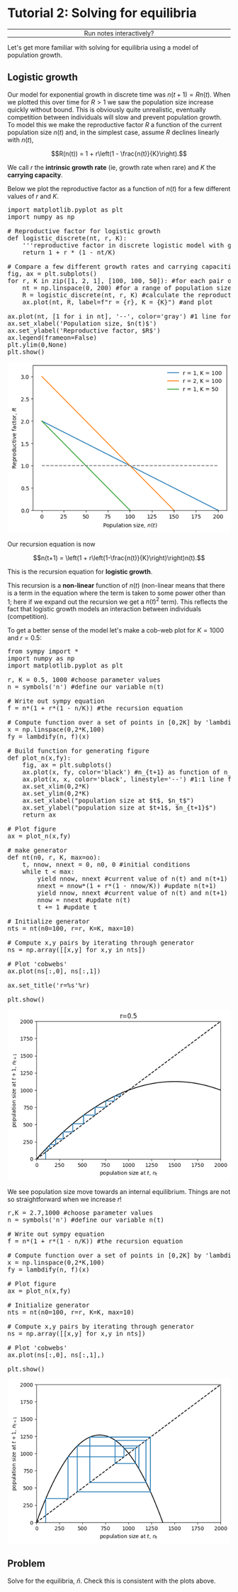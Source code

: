 <script type="text/x-thebe-config">
  {
      requestKernel: true,
      mountActivateWidget: true,
      mountStatusWidget: true,
      binderOptions: {
      repo: "mmosmond/executable-cells",
      ref: "main",
      },
  }
</script>
<script src="https://unpkg.com/thebe@latest/lib/index.js"></script>
<link rel="stylesheet" href="https://unpkg.com/thebe@latest/lib/thebe.css">

# Tutorial 2: Solving for equilibria

<hr style="margin-bottom: 0em;">
<center>
<div class="inrow">
	Run notes interactively?
	<div style="float: left;" class="thebe-activate"></div>
	<div class="thebe-status"></div>
</div>
</center>
<hr style="margin-top: 0em;">

Let's get more familiar with solving for equilibria using a model of population growth.

## Logistic growth

Our model for exponential growth in discrete time was $n(t+1) = R n(t)$. When we plotted this over time for $R>1$ we saw the population size increase quickly without bound. This is obviously quite unrealistic, eventually competition between individuals will slow and prevent population growth. To model this we make the reproductive factor $R$ a function of the current population size $n(t)$ and, in the simplest case, assume $R$ declines linearly with $n(t)$, 

$$R(n(t)) = 1 + r\left(1 - \frac{n(t)}{K}\right).$$

We call $r$ the **intrinsic growth rate** (ie, growth rate when rare) and $K$ the **carrying capacity**. 

Below we plot the reproductive factor as a function of $n(t)$ for a few different values of $r$ and $K$.


<pre data-executable="true" data-language="python">
import matplotlib.pyplot as plt
import numpy as np

# Reproductive factor for logistic growth
def logistic_discrete(nt, r, K):
    '''reproductive factor in discrete logistic model with growth rate r and carrying capacity k'''
    return 1 + r * (1 - nt/K) 

# Compare a few different growth rates and carrying capacities
fig, ax = plt.subplots()
for r, K in zip([1, 2, 1], [100, 100, 50]): #for each pair of r and K values
    nt = np.linspace(0, 200) #for a range of population sizes from 0 to 200
    R = logistic_discrete(nt, r, K) #calculate the reproductive factor
    ax.plot(nt, R, label=f"r = {r}, K = {K}") #and plot

ax.plot(nt, [1 for i in nt], '--', color='gray') #1 line for reference
ax.set_xlabel('Population size, $n(t)$')
ax.set_ylabel('Reproductive factor, $R$')
ax.legend(frameon=False)
plt.ylim(0,None)
plt.show()
</pre>


    
![png](tutorial-02_files/tutorial-02_2_0.png)
    


Our recursion equation is now

$$n(t+1) = \left(1 + r\left(1-\frac{n(t)}{K}\right)\right)n(t).$$

This is the recursion equation for **logistic growth**.

This recursion is a **non-linear** function of $n(t)$ (non-linear means that there is a term in the equation where the term is taken to some power other than 1; here if we expand out the recursion we get a $n(t)^2$ term). This reflects the fact that logistic growth models an interaction between individuals (competition).

To get a better sense of the model let's make a cob-web plot for $K=1000$ and $r=0.5$:


<pre data-executable="true" data-language="python">
from sympy import *
import numpy as np
import matplotlib.pyplot as plt

r, K = 0.5, 1000 #choose parameter values
n = symbols('n') #define our variable n(t)

# Write out sympy equation
f = n*(1 + r*(1 - n/K)) #the recursion equation

# Compute function over a set of points in [0,2K] by 'lambdifying' sympy equation
x = np.linspace(0,2*K,100)
fy = lambdify(n, f)(x)

# Build function for generating figure
def plot_n(x,fy):
    fig, ax = plt.subplots()
    ax.plot(x, fy, color='black') #n_{t+1} as function of n_t
    ax.plot(x, x, color='black', linestyle='--') #1:1 line for reference
    ax.set_xlim(0,2*K)
    ax.set_ylim(0,2*K)
    ax.set_xlabel("population size at $t$, $n_t$")
    ax.set_ylabel("population size at $t+1$, $n_{t+1}$")
    return ax

# Plot figure
ax = plot_n(x,fy)

# make generator
def nt(n0, r, K, max=oo):
    t, nnow, nnext = 0, n0, 0 #initial conditions
    while t < max:
        yield nnow, nnext #current value of n(t) and n(t+1)
        nnext = nnow*(1 + r*(1 - nnow/K)) #update n(t+1)
        yield nnow, nnext #current value of n(t) and n(t+1)
        nnow = nnext #update n(t)
        t += 1 #update t

# Initialize generator
nts = nt(n0=100, r=r, K=K, max=10)

# Compute x,y pairs by iterating through generator
ns = np.array([[x,y] for x,y in nts])

# Plot 'cobwebs'
ax.plot(ns[:,0], ns[:,1])

ax.set_title('r=%s'%r)
    
plt.show()
</pre>


    
![png](tutorial-02_files/tutorial-02_4_0.png)
    


We see population size move towards an internal equilibrium. Things are not so straightforward when we increase $r$!


<pre data-executable="true" data-language="python">
r,K = 2.7,1000 #choose parameter values
n = symbols('n') #define our variable n(t)

# Write out sympy equation
f = n*(1 + r*(1 - n/K)) #the recursion equation

# Compute function over a set of points in [0,2K] by 'lambdifying' sympy equation
x = np.linspace(0,2*K,100)
fy = lambdify(n, f)(x)

# Plot figure
ax = plot_n(x,fy)

# Initialize generator
nts = nt(n0=100, r=r, K=K, max=10)

# Compute x,y pairs by iterating through generator
ns = np.array([[x,y] for x,y in nts])

# Plot 'cobwebs'
ax.plot(ns[:,0], ns[:,1],)

plt.show()
</pre>


    
![png](tutorial-02_files/tutorial-02_6_0.png)
    


## Problem

Solve for the equilibria, $\hat n$. Check this is consistent with the plots above.
